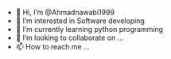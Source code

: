 - 👋 Hi, I’m @Ahmadnawabi1999
- 👀 I’m interested in Software developing
- 🌱 I’m currently learning python programming
- 💞️ I’m looking to collaborate on ...
- 📫 How to reach me ...

<!---
Ahmadnawabi1999/Ahmadnawabi1999 is a ✨ special ✨ repository because its `README.md` (this file) appears on your GitHub profile.
You can click the Preview link to take a look at your changes.
--->
